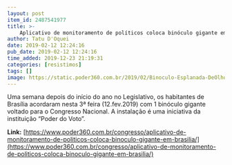 ```yaml
---
layout: post
item_id: 2487541977
title: >-
    Aplicativo de monitoramento de políticos coloca binóculo gigante em Brasília
author: Tatu D'Oquei
date: 2019-02-12 12:24:16
pub_date: 2019-02-12 12:24:16
time_added: 2019-12-23 21:19:31
categories: [resistimos]
tags: []
image: https://static.poder360.com.br/2019/02/Binoculo-Esplanada-DeOlhoNoCongresso-101-2-1200x630.jpg
---
```


Uma semana depois do início do ano no Legislativo, os habitantes de Brasília acordaram nesta 3ª feira (12.fev.2019) com 1 binóculo gigante voltado para o Congresso Nacional. A instalação é uma iniciativa da instituição “Poder do Voto”.

**Link:** [https://www.poder360.com.br/congresso/aplicativo-de-monitoramento-de-politicos-coloca-binoculo-gigante-em-brasilia/](https://www.poder360.com.br/congresso/aplicativo-de-monitoramento-de-politicos-coloca-binoculo-gigante-em-brasilia/)


